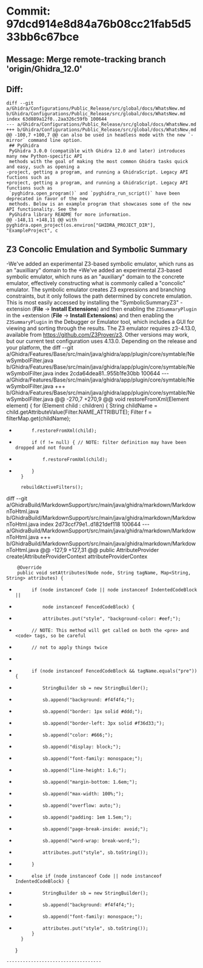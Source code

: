 # Commit: 97dcd914e8d84a76b08cc21fab5d533bb6c67bce
## Message: Merge remote-tracking branch 'origin/Ghidra_12.0'
## Diff:
```
diff --git a/Ghidra/Configurations/Public_Release/src/global/docs/WhatsNew.md b/Ghidra/Configurations/Public_Release/src/global/docs/WhatsNew.md
index 63d889a12f0..2aa326c59fb 100644
--- a/Ghidra/Configurations/Public_Release/src/global/docs/WhatsNew.md
+++ b/Ghidra/Configurations/Public_Release/src/global/docs/WhatsNew.md
@@ -100,7 +100,7 @@ can also be used in headless mode with the new `-mirror` command line option.
 ## PyGhidra
 PyGhidra 3.0.0 (compatible with Ghidra 12.0 and later) introduces many new Python-specific API 
 methods with the goal of making the most common Ghidra tasks quick and easy, such as opening a 
-project, getting a program, and running a GhidraScript. Legacy API fuctions such as 
+project, getting a program, and running a GhidraScript. Legacy API functions such as 
 `pyghidra.open_program()` and `pyghidra_run_script()` have been deprecated in favor of the new 
 methods. Below is an example program that showcases some of the new API functionality. See the 
 PyGhidra library README for more information.
@@ -148,11 +148,11 @@ with pyghidra.open_project(os.environ["GHIDRA_PROJECT_DIR"], "ExampleProject", c
 ```
 
 ## Z3 Concolic Emulation and Symbolic Summary
-We've added an experimental Z3-based symbolic emulator, which runs as an "auxilliary" domain to the 
+We've added an experimental Z3-based symbolic emulator, which runs as an "auxiliary" domain to the 
 concrete emulator, effectively constructing what is commonly called a "concolic" emulator. The 
 symbolic emulator creates Z3 expressions and branching constraints, but it only follows the path 
 determined by concrete emulation. This is most easily accessed by installing the "SymbolicSummaryZ3"
-extension (**File** &rarr; **Install Extensions**) and then enabling the `Z3SummaryPlugin` in the 
+extension (**File** -> **Install Extensions**) and then enabling the `Z3SummaryPlugin` in the 
 Debugger or Emulator tool, which includes a GUI for viewing and sorting through the results. The Z3
 emulator requires z3-4.13.0, available from https://github.com/Z3Prover/z3. Other versions may work,
 but our current test configuration uses 4.13.0. Depending on the release and your platform, the
diff --git a/Ghidra/Features/Base/src/main/java/ghidra/app/plugin/core/symtable/NewSymbolFilter.java b/Ghidra/Features/Base/src/main/java/ghidra/app/plugin/core/symtable/NewSymbolFilter.java
index 2cda64dea81..955b1fe30bb 100644
--- a/Ghidra/Features/Base/src/main/java/ghidra/app/plugin/core/symtable/NewSymbolFilter.java
+++ b/Ghidra/Features/Base/src/main/java/ghidra/app/plugin/core/symtable/NewSymbolFilter.java
@@ -270,7 +270,9 @@ void restoreFromXml(Element element) {
 		for (Element child : children) {
 			String childName = child.getAttributeValue(Filter.NAME_ATTRIBUTE);
 			Filter f = filterMap.get(childName);
-			f.restoreFromXml(child);
+			if (f != null) { // NOTE: filter definition may have been dropped and not found
+				f.restoreFromXml(child);
+			}
 		}
 
 		rebuildActiveFilters();
diff --git a/GhidraBuild/MarkdownSupport/src/main/java/ghidra/markdown/MarkdownToHtml.java b/GhidraBuild/MarkdownSupport/src/main/java/ghidra/markdown/MarkdownToHtml.java
index 2d73ccf79e1..d1821def118 100644
--- a/GhidraBuild/MarkdownSupport/src/main/java/ghidra/markdown/MarkdownToHtml.java
+++ b/GhidraBuild/MarkdownSupport/src/main/java/ghidra/markdown/MarkdownToHtml.java
@@ -127,9 +127,31 @@ public AttributeProvider create(AttributeProviderContext attributeProviderContex
 
 		@Override
 		public void setAttributes(Node node, String tagName, Map<String, String> attributes) {
-			if (node instanceof Code || node instanceof IndentedCodeBlock ||
-				node instanceof FencedCodeBlock) {
-				attributes.put("style", "background-color: #eef;");
+			// NOTE: This method will get called on both the <pre> and <code> tags, so be careful
+			// not to apply things twice
+
+			if (node instanceof FencedCodeBlock && tagName.equals("pre")) {
+				StringBuilder sb = new StringBuilder();
+				sb.append("background: #f4f4f4;");
+				sb.append("border: 1px solid #ddd;");
+				sb.append("border-left: 3px solid #f36d33;");
+				sb.append("color: #666;");
+				sb.append("display: block;");
+				sb.append("font-family: monospace;");
+				sb.append("line-height: 1.6;");
+				sb.append("margin-bottom: 1.6em;");
+				sb.append("max-width: 100%;");
+				sb.append("overflow: auto;");
+				sb.append("padding: 1em 1.5em;");
+				sb.append("page-break-inside: avoid;");
+				sb.append("word-wrap: break-word;");
+				attributes.put("style", sb.toString());
+			}
+			else if (node instanceof Code || node instanceof IndentedCodeBlock) {
+				StringBuilder sb = new StringBuilder();
+				sb.append("background: #f4f4f4;");
+				sb.append("font-family: monospace;");
+				attributes.put("style", sb.toString());
 			}
 		}
 	}
```
-----------------------------------
